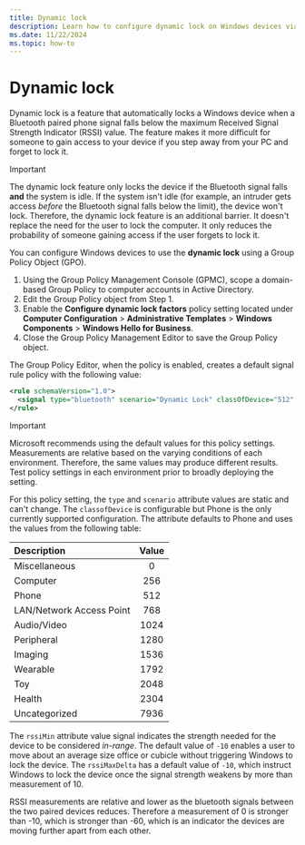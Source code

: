 ```yaml
---
title: Dynamic lock
description: Learn how to configure dynamic lock on Windows devices via group policies. This feature locks a device when a Bluetooth signal falls below a set value.
ms.date: 11/22/2024
ms.topic: how-to
---
```


# Dynamic lock

Dynamic lock is a feature that automatically locks a Windows device when a Bluetooth paired phone signal falls below the maximum Received Signal Strength Indicator (RSSI) value. The feature makes it more difficult for someone to gain access to your device if you step away from your PC and forget to lock it.

> [!IMPORTANT]
> The dynamic lock feature only locks the device if the Bluetooth signal falls **and** the system is idle. If the system isn't idle (for example, an intruder gets access *before* the Bluetooth signal falls below the limit), the device won't lock. Therefore, the dynamic lock feature is an additional barrier. It doesn't replace the need for the user to lock the computer. It only reduces the probability of someone gaining access if the user forgets to lock it.

You can configure Windows devices to use the **dynamic lock** using a Group Policy Object (GPO).

1. Using the Group Policy Management Console (GPMC), scope a domain-based Group Policy to computer accounts in Active Directory.
1. Edit the Group Policy object from Step 1.
1. Enable the **Configure dynamic lock factors** policy setting located under **Computer Configuration** > **Administrative Templates** > **Windows Components** > **Windows Hello for Business**.
1. Close the Group Policy Management Editor to save the Group Policy object.

The Group Policy Editor, when the policy is enabled, creates a default signal rule policy with the following value:

```xml
<rule schemaVersion="1.0">
  <signal type="bluetooth" scenario="Dynamic Lock" classOfDevice="512" rssiMin="-10" rssiMaxDelta="-10"/>
</rule>
```

>[!IMPORTANT]
>Microsoft recommends using the default values for this policy settings.  Measurements are relative based on the varying conditions of each environment.  Therefore, the same values may produce different results. Test policy settings in each environment prior to broadly deploying the setting.

For this policy setting, the `type` and `scenario` attribute values are static and can't change. The `classofDevice` is configurable but Phone is the only currently supported configuration. The attribute defaults to Phone and uses the values from the following table:

|Description|Value|
|:-------------|:-------:|
|Miscellaneous|0|
|Computer|256|
|Phone|512|
|LAN/Network Access Point|768|
|Audio/Video|1024|
|Peripheral|1280|
|Imaging|1536|
|Wearable|1792|
|Toy|2048|
|Health|2304|
|Uncategorized|7936|

The `rssiMin` attribute value signal indicates the strength needed for the device to be considered *in-range*.  The default value of `-10` enables a user to move about an average size office or cubicle without triggering Windows to lock the device.  The `rssiMaxDelta` has a default value of `-10`, which instruct Windows to lock the device once the signal strength weakens by more than measurement of 10.

RSSI measurements are relative and lower as the bluetooth signals between the two paired devices reduces. Therefore a measurement of 0 is stronger than -10, which is stronger than -60, which is an indicator the devices are moving further apart from each other.
